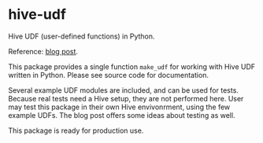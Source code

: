 # hive-udf

Hive UDF (user-defined functions) in Python.

Reference: [blog post](https://zpz.github.io/blog/hive-udf/).

This package provides a single function `make_udf` for
working with Hive UDF written in Python.
Please see source code for documentation.

Several example UDF modules are included, and can be used for tests.
Because real tests need a Hive setup, they are not performed here.
User may test this package in their own Hive envivonrment, using
the few example UDFs.
The blog post offers some ideas about testing as well.

This package is ready for production use.